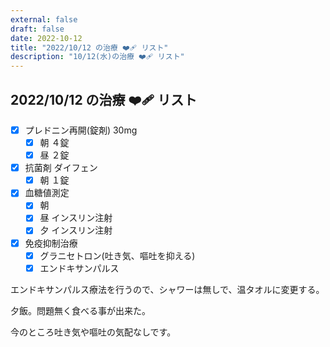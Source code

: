 ```yaml
---
external: false
draft: false
date: 2022-10-12
title: "2022/10/12 の治療 ❤️‍🩹 リスト"
description: "10/12(水)の治療 ❤️‍🩹 リスト"
---
```


## 2022/10/12 の治療 ❤️‍🩹 リスト

- [x] プレドニン再開(錠剤) 30mg
  - [x] 朝 ４錠
  - [x] 昼 ２錠
- [x] 抗菌剤 ダイフェン
  - [x] 朝 １錠
- [x] 血糖値測定
  - [x] 朝
  - [x] 昼 インスリン注射
  - [x] 夕 インスリン注射
- [x] 免疫抑制治療
  - [x] グラニセトロン(吐き気、嘔吐を抑える)
  - [x] エンドキサンパルス

エンドキサンパルス療法を行うので、シャワーは無しで、温タオルに変更する。

夕飯。問題無く食べる事が出来た。

今のところ吐き気や嘔吐の気配なしです。
